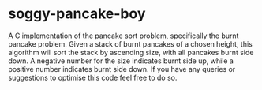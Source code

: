 # soggy-pancake-boy
A C implementation of the pancake sort problem, specifically the burnt pancake problem.
Given a stack of burnt pancakes of a chosen height, this algorithm will sort the stack by ascending size, with all pancakes burnt side down. A negative number for the size indicates burnt side up, while a positive number indicates burnt side down.
If you have any queries or suggestions to optimise this code feel free to do so.
